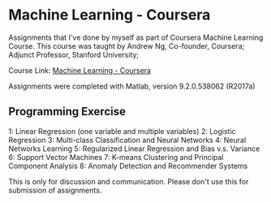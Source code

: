 # Machine Learning - Coursera

Assignments that I've done by myself as part of Coursera Machine Learning Course. This course was taught by Andrew Ng, Co-founder, Coursera; Adjunct Professor, Stanford University;

Course Link: <a href="https://www.coursera.org/learn/machine-learning/">Machine Learning - Coursera</a>

Assignments were completed with Matlab, version 9.2.0.538062 (R2017a)

## Programming Exercise
1: Linear Regression (one variable and multiple variables)
2: Logistic Regression
3: Multi-class Classification and Neural Networks
4: Neural Networks Learning
5: Regularized Linear Regression and Bias v.s. Variance
6: Support Vector Machines
7: K-means Clustering and Principal Component Analysis
8: Anomaly Detection and Recommender Systems


This is only for discussion and communication. Please don't use this for submission of assignments.